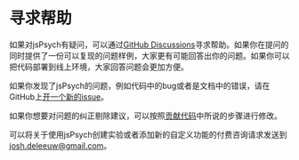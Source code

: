# 寻求帮助

如果对jsPsych有疑问，可以通过[GitHub Discussions](https://github.com/jspsych/jsPsych/discussions)寻求帮助。如果你在提问的同时提供了一份可以复现的问题样例，大家更有可能回答出你的问题。如果你可以把代码部署到线上环境，大家回答问题会更加方便。

如果你发现了jsPsych的问题，例如代码中的bug或者是文档中的错误，请在GitHub上[开一个新的issue](https://github.com/jspsych/jsPsych/issues/new)。

如果你想要对问题的纠正剔除建议，可以按照[贡献代码](../developers/contributing.md)中所说的步骤进行修改。

可以将关于使用jsPsych创建实验或者添加新的自定义功能的付费咨询请求发送到[josh.deleeuw@gmail.com](mailto:josh.deleeuw@gmail.com)。
